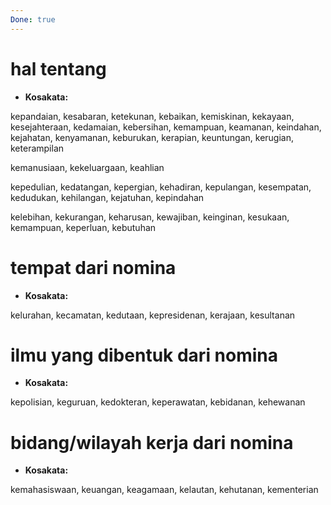 ```yaml
---
Done: true
---
```


# hal tentang

- **Kosakata:**

kepandaian, kesabaran, ketekunan, kebaikan, kemiskinan, kekayaan, kesejahteraan, kedamaian, kebersihan, kemampuan, keamanan, keindahan, kejahatan, kenyamanan, keburukan, kerapian, keuntungan, kerugian, keterampilan

kemanusiaan, kekeluargaan, keahlian

kepedulian, kedatangan, kepergian, kehadiran, kepulangan, kesempatan, kedudukan, kehilangan, kejatuhan, kepindahan

kelebihan, kekurangan, keharusan, kewajiban, keinginan, kesukaan, kemampuan, keperluan, kebutuhan

# tempat dari nomina

- **Kosakata:**

kelurahan, kecamatan, kedutaan, kepresidenan, kerajaan, kesultanan

# ilmu yang dibentuk dari nomina

- **Kosakata:**

kepolisian, keguruan, kedokteran, keperawatan, kebidanan, kehewanan

# bidang/wilayah kerja dari nomina

- **Kosakata:**

kemahasiswaan, keuangan, keagamaan, kelautan, kehutanan, kementerian
